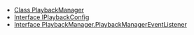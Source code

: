 ---
---

* [Class PlaybackManager](http://help.adobe.com/en_US/primetime/reference_implementation/android/javadoc/com/adobe/primetime/reference/manager/PlaybackManager.html)
* [Interface IPlaybackConfig](http://help.adobe.com/en_US/primetime/reference_implementation/android/javadoc/com/adobe/primetime/reference/config/IPlaybackConfig.html)
* [Interface PlaybackManager.PlaybackManagerEventListener](http://help.adobe.com/en_US/primetime/reference_implementation/android/javadoc/com/adobe/primetime/reference/manager/PlaybackManager.PlaybackManagerEventListener.html)

